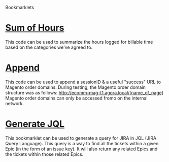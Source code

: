 Bookmarklets

# [Sum of Hours](https://dejai.github.com/iris_bros/bookmarklets/sumOfHours.js)
This code can be used to summarize the hours logged for billable time based on the categories we've agreed to. 

# [Append](https://dejai.github.com/iris_bros/bookmarklets/appendParams.js)
This code can be used to append a sessionID & a useful "success" URL to Magento order domains.
During testing, the Magento order domain structure was as follows: http://ecomm-mag-t1.agora.local/[name_of_page]
Magento order domains can only be accessed fromo on the internal network. 

# [Generate JQL](https://dejai.github.com/iris_bros/bookmarklets/generateJQL.js)
This bookmarklet can be used to generate a query for JIRA in JQL (JIRA Query Language). This query is a way to find all the tickets within a given Epic (in the form of an issue key). It will also return any related Epics and the tickets within those related Epics.
